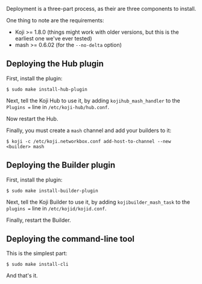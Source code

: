 Deployment is a three-part process, as their are three components to install.

One thing to note are the requirements:

* Koji >= 1.8.0 (things might work with older versions, but this is the
                 earliest one we've ever tested)
* mash >= 0.6.02 (for the `--no-delta` option)

## Deploying the Hub plugin

First, install the plugin:

```
$ sudo make install-hub-plugin
```

Next, tell the Koji Hub to use it, by adding `kojihub_mash_handler` to the
`Plugins =` line in `/etc/koji-hub/hub.conf`.

Now restart the Hub.

Finally, you must create a `mash` channel and add your builders to it:

```
$ koji -c /etc/koji.networkbox.conf add-host-to-channel --new <builder> mash
```

## Deploying the Builder plugin

First, install the plugin:

```
$ sudo make install-builder-plugin
```

Next, tell the Koji Builder to use it, by adding `kojibuilder_mash_task` to
the `plugins =` line in `/etc/kojid/kojid.conf`.

Finally, restart the Builder.

## Deploying the command-line tool

This is the simplest part:

```
$ sudo make install-cli
```

And that's it.
